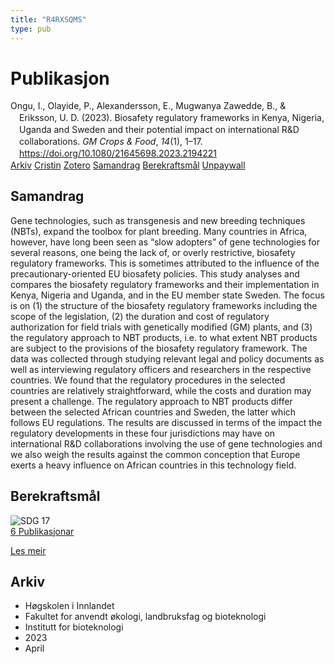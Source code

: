 ```yaml
---
title: "R4RXSQMS"
type: pub
---
```

<h1>Publikasjon</h1>
<article id="csl-bib-container-R4RXSQMS" class="csl-bib-container">
  <div class="csl-bib-body" style="line-height: 1.35; padding-left: 1em; text-indent:-1em;">
  <div class="csl-entry">Ongu, I., Olayide, P., Alexandersson, E., Mugwanya Zawedde, B., &amp; Eriksson, U. D. (2023). Biosafety regulatory frameworks in Kenya, Nigeria, Uganda and Sweden and their potential impact on international R&amp;D collaborations. <i>GM Crops &amp; Food</i>, <i>14</i>(1), 1&#x2013;17. <a href="https://doi.org/10.1080/21645698.2023.2194221">https://doi.org/10.1080/21645698.2023.2194221</a></div>
</div>
  <div class="csl-bib-buttons">
    <a href="#taxonomy-article-R4RXSQMS" class="csl-bib-button">Arkiv</a>
    <a href="https://app.cristin.no/results/show.jsf?id=2140521" alt="Cristin URL" class="csl-bib-button">Cristin</a>
    <a href="http://zotero.org/groups/5402882/items/R4RXSQMS" alt="Zotero URL" class="csl-bib-button">Zotero</a>
    <a href="#abstract-article-R4RXSQMS" class="csl-bib-button">Samandrag</a>
    <a href="#sdg-article-R4RXSQMS" class="csl-bib-button">Berekraftsmål</a>
    <a href="https://doi.org/10.1080/21645698.2023.2194221" class="csl-bib-button">Unpaywall</a>
  </div>
  <div id="csl-bib-meta-container-R4RXSQMS"></div>
</article>
<div id="csl-bib-meta-R4RXSQMS" class="csl-bib-meta">
  <article id="abstract-article-R4RXSQMS" class="abstract-article">
    <h1>Samandrag</h1>
    Gene technologies, such as transgenesis and new breeding techniques (NBTs), expand the toolbox for plant breeding. Many countries in Africa, however, have long been seen as “slow adopters” of gene technologies for several reasons, one being the lack of, or overly restrictive, biosafety regulatory frameworks. This is sometimes attributed to the influence of the precautionary-oriented EU biosafety policies. This study analyses and compares the biosafety regulatory frameworks and their implementation in Kenya, Nigeria and Uganda, and in the EU member state Sweden. The focus is on (1) the structure of the biosafety regulatory frameworks including the scope of the legislation, (2) the duration and cost of regulatory authorization for field trials with genetically modified (GM) plants, and (3) the regulatory approach to NBT products, i.e. to what extent NBT products are subject to the provisions of the biosafety regulatory framework. The data was collected through studying relevant legal and policy documents as well as interviewing regulatory officers and researchers in the respective countries. We found that the regulatory procedures in the selected countries are relatively straightforward, while the costs and duration may present a challenge. The regulatory approach to NBT products differ between the selected African countries and Sweden, the latter which follows EU regulations. The results are discussed in terms of the impact the regulatory developments in these four jurisdictions may have on international R&amp;D collaborations involving the use of gene technologies and we also weigh the results against the common conception that Europe exerts a heavy influence on African countries in this technology field.
  </article>
  <article id="sdg-article-R4RXSQMS" class="sdg-article">
    <h1>Berekraftsmål</h1>
    <div class="sdg-container"><div id="sdg17" class="sdg"> <img src="{{< params subfolder >}}images/sdg/sdg17_no.png" class="image" alt="SDG 17"> <div class="sdg-overlay"> <a href="{{< params subfolder >}}no/archive/?sdg=17#archive" class="sdg-publication-count"><span>6</span> Publikasjonar</a> <p><a href="NA" class="sdg-read-more">Les meir</a></p> </div> </div></div>
  </article>
  <article id="taxonomy-article-R4RXSQMS" class="taxonomy-article">
    <h1>Arkiv</h1>
    <ul>
      <li>Høgskolen i Innlandet</li>
      <li>Fakultet for anvendt økologi, landbruksfag og bioteknologi</li>
      <li>Institutt for bioteknologi</li>
      <li>2023</li>
      <li>April</li>
    </ul>
  </article>
</div>
